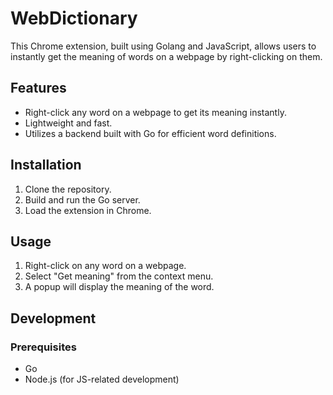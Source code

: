 # WebDictionary

This Chrome extension, built using Golang and JavaScript, allows users to instantly get the meaning of words on a webpage by right-clicking on them.

## Features

- Right-click any word on a webpage to get its meaning instantly.
- Lightweight and fast.
- Utilizes a backend built with Go for efficient word definitions.

## Installation

1. Clone the repository.
2. Build and run the Go server.
3. Load the extension in Chrome.

## Usage

1. Right-click on any word on a webpage.
2. Select "Get meaning" from the context menu.
3. A popup will display the meaning of the word.

## Development

### Prerequisites

- Go
- Node.js (for JS-related development)




